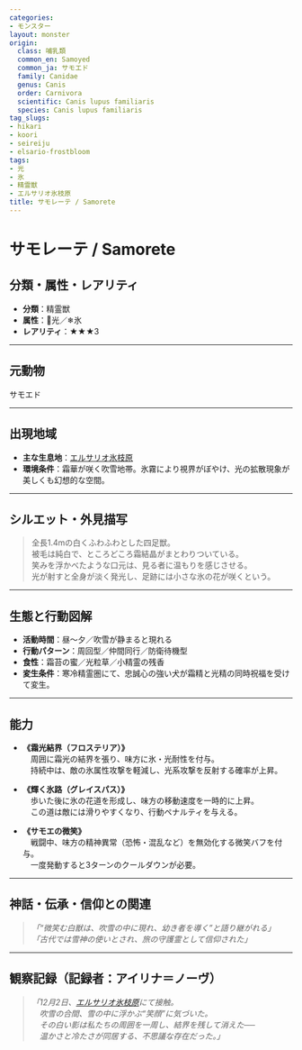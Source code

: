 ```yaml
---
categories:
- モンスター
layout: monster
origin:
  class: 哺乳類
  common_en: Samoyed
  common_ja: サモエド
  family: Canidae
  genus: Canis
  order: Carnivora
  scientific: Canis lupus familiaris
  species: Canis lupus familiaris
tag_slugs:
- hikari
- koori
- seireiju
- elsario-frostbloom
tags:
- 光
- 氷
- 精霊獣
- エルサリオ氷枝原
title: サモレーテ / Samorete
---
```


# サモレーテ / Samorete

## 分類・属性・レアリティ

* **分類**：精霊獣  
* **属性**：🌟光／❄氷  
* **レアリティ**：★★★3

---

## 元動物
サモエド

---

## 出現地域

* **主な生息地**：[エルサリオ氷枝原](../place/elsario_frostbloom.md)  
* **環境条件**：霜華が咲く吹雪地帯。氷霧により視界がぼやけ、光の拡散現象が美しくも幻想的な空間。

---

## シルエット・外見描写

> 全長1.4mの白くふわふわとした四足獣。  
> 被毛は純白で、ところどころ霜結晶がまとわりついている。  
> 笑みを浮かべたような口元は、見る者に温もりを感じさせる。  
> 光が射すと全身が淡く発光し、足跡には小さな氷の花が咲くという。

---

## 生態と行動図解

* **活動時間**：昼～夕／吹雪が静まると現れる  
* **行動パターン**：周回型／仲間同行／防衛待機型  
* **食性**：霜苔の蜜／光粒草／小精霊の残香  
* **変生条件**：寒冷精霊圏にて、忠誠心の強い犬が霜精と光精の同時祝福を受けて変生。

---

## 能力

* **《霜光結界（フロステリア）》**  
　周囲に霜光の結界を張り、味方に氷・光耐性を付与。  
　持続中は、敵の氷属性攻撃を軽減し、光系攻撃を反射する確率が上昇。

* **《輝く氷路（グレイスパス）》**  
　歩いた後に氷の花道を形成し、味方の移動速度を一時的に上昇。  
　この道は敵には滑りやすくなり、行動ペナルティを与える。

* **《サモエの微笑》**  
　戦闘中、味方の精神異常（恐怖・混乱など）を無効化する微笑バフを付与。  
　一度発動すると3ターンのクールダウンが必要。

---

## 神話・伝承・信仰との関連

> *「“微笑む白獣は、吹雪の中に現れ、幼き者を導く”と語り継がれる」*  
> *「古代では雪神の使いとされ、旅の守護霊として信仰された」*

---

## 観察記録（記録者：アイリナ＝ノーヴ）

> *「12月2日、[エルサリオ氷枝原](../place/elsario_frostbloom.md)にて接触。  
　吹雪の合間、雪の中に浮かぶ“笑顔”に気づいた。  
　その白い影は私たちの周囲を一周し、結界を残して消えた──  
　温かさと冷たさが同居する、不思議な存在だった。」*